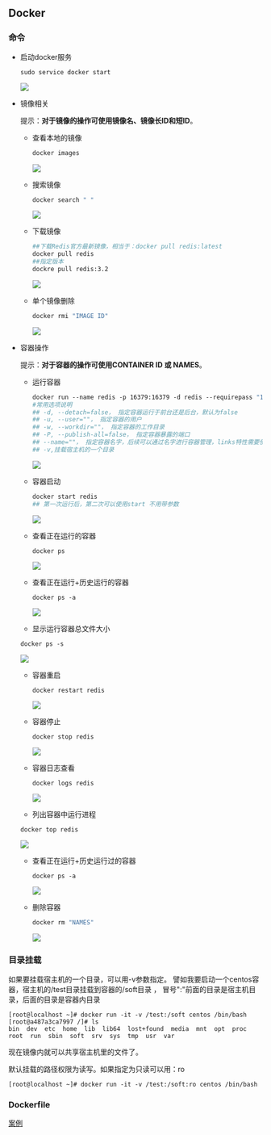 ## Docker

### 命令

- 启动docker服务

  ```shell
  sudo service docker start
  ```

  ![](https://kulalasmile.oss-cn-hangzhou.aliyuncs.com/PicGo20200520102056.png)

- 镜像相关

   提示：**对于镜像的操作可使用镜像名、镜像长ID和短ID**。 
   
   
  -  查看本地的镜像
  
     ```dockerfile
     docker images
     ```
  
     ![](https://kulalasmile.oss-cn-hangzhou.aliyuncs.com/PicGo20200520143212.png)
  
  -  搜索镜像
  
     ```dockerfile
     docker search " "
     ```
  
     ![](https://kulalasmile.oss-cn-hangzhou.aliyuncs.com/PicGo20200520154320.png)

  - 下载镜像
  
     ```dockerfile
     ##下载Redis官方最新镜像，相当于：docker pull redis:latest
     docker pull redis
     ##指定版本
     dockre pull redis:3.2
     ```
  
     ![](https://kulalasmile.oss-cn-hangzhou.aliyuncs.com/PicGo20200520154412.png)
  
  - 单个镜像删除
  
     ```dockerfile
     docker rmi "IMAGE ID"
     ```
  
     ![](https://kulalasmile.oss-cn-hangzhou.aliyuncs.com/PicGo20200520142519.png)
  
     
  



- 容器操作

   提示：**对于容器的操作可使用CONTAINER ID 或 NAMES**。 

  - 运行容器

    ```dockerfile
    docker run --name redis -p 16379:16379 -d redis --requirepass "123456"
    #常用选项说明
    ## -d, --detach=false， 指定容器运行于前台还是后台，默认为false
    ## -u, --user=""， 指定容器的用户
    ## -w, --workdir=""， 指定容器的工作目录
    ## -P, --publish-all=false， 指定容器暴露的端口
    ## --name=""， 指定容器名字，后续可以通过名字进行容器管理，links特性需要使用名字
    ## -v,挂载宿主机的一个目录
    ```

    ![](https://kulalasmile.oss-cn-hangzhou.aliyuncs.com/PicGo1589957998395.png)

  - 容器启动

    ```dockerfile
    docker start redis
    ## 第一次运行后，第二次可以使用start 不用带参数
    ```

    ![](https://kulalasmile.oss-cn-hangzhou.aliyuncs.com/PicGo20200520150852.png)

  - 查看正在运行的容器 

    ```
    docker ps
    ```

    ![](https://kulalasmile.oss-cn-hangzhou.aliyuncs.com/PicGo20200520151210.png)

  - 查看正在运行+历史运行的容器

    ```
    docker ps -a
    ```

    ![](https://kulalasmile.oss-cn-hangzhou.aliyuncs.com/PicGo20200520151440.png)

  -  显示运行容器总文件大小 

    ```
    docker ps -s
    ```

    ![](https://kulalasmile.oss-cn-hangzhou.aliyuncs.com/PicGo20200520151552.png)

  - 容器重启

    ```
    docker restart redis
    ```

    ![](https://kulalasmile.oss-cn-hangzhou.aliyuncs.com/PicGo20200520151003.png)

  - 容器停止

    ```
    docker stop redis
    ```

    ![](https://kulalasmile.oss-cn-hangzhou.aliyuncs.com/PicGo20200520150605.png)

  - 容器日志查看

    ```
    docker logs redis
    ```

    ![](https://kulalasmile.oss-cn-hangzhou.aliyuncs.com/PicGo20200520151927.png)

  -  列出容器中运行进程 

    ```
    docker top redis
    ```

    ![](https://kulalasmile.oss-cn-hangzhou.aliyuncs.com/PicGo20200520151758.png)

  - 查看正在运行+历史运行过的容器 

    ```dockerfile
    docker ps -a
    ```

    ![](https://kulalasmile.oss-cn-hangzhou.aliyuncs.com/PicGo20200520103931.png)


  - 删除容器

    ```dockerfile
    docker rm "NAMES"
    ```

    ![](https://kulalasmile.oss-cn-hangzhou.aliyuncs.com/PicGo20200520154603.png)



### 目录挂载

 如果要挂载宿主机的一个目录，可以用-v参数指定。  譬如我要启动一个centos容器，宿主机的/test目录挂载到容器的/soft目录 ， 冒号":"前面的目录是宿主机目录，后面的目录是容器内目录 

```shell
[root@localhost ~]# docker run -it -v /test:/soft centos /bin/bash
[root@a487a3ca7997 /]# ls
bin  dev  etc  home  lib  lib64  lost+found  media  mnt  opt  proc  root  run  sbin  soft  srv  sys  tmp  usr  var
```

现在镜像内就可以共享宿主机里的文件了。

默认挂载的路径权限为读写。如果指定为只读可以用：ro

```
[root@localhost ~]# docker run -it -v /test:/soft:ro centos /bin/bash
```



### Dockerfile

[案例](https://www.cnblogs.com/edisonchou/p/dockerfile_inside_introduction.html)




